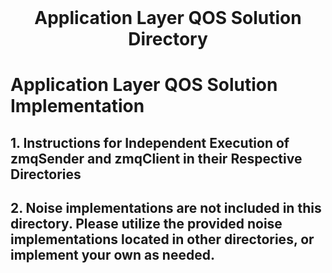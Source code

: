 <!-- PROJECT LOGO -->
<br />
<p align="center">
  <h1 align="center">Application Layer QOS Solution Directory</h3>
</p>

# Application Layer QOS Solution Implementation

## 1. Instructions for Independent Execution of zmqSender and zmqClient in their Respective Directories

## 2. Noise implementations are not included in this directory. Please utilize the provided noise implementations located in other directories, or implement your own as needed.